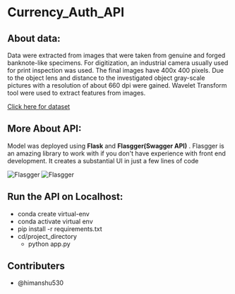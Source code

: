 # Currency_Auth_API

## About data:
Data were extracted from images that were taken from genuine and forged banknote-like specimens. For digitization, an industrial camera usually used for print inspection was used. The final images have 400x 400 pixels. Due to the object lens and distance to the investigated object gray-scale pictures with a resolution of about 660 dpi were gained. Wavelet Transform tool were used to extract features from images.

[Click here for dataset](https://www.kaggle.com/ritesaluja/bank-note-authentication-uci-data)

## More About API:

Model was deployed using **Flask** and **Flasgger(Swagger API)** . Flasgger is an amazing library to work with if you don't have experience with front end development. It creates a substantial UI in just a few lines of code


![Flasgger](https://twitter.com/alphawave_321/status/1347964804221132801/photo/1)
![Flasgger](https://twitter.com/alphawave_321/status/1347964804221132801/photo/2)


## Run the API on Localhost:

* conda create virtual-env
* conda activate virtual env
* pip install -r requirements.txt
* cd/project_directory
  * python app.py

## Contributers

* @himanshu530
